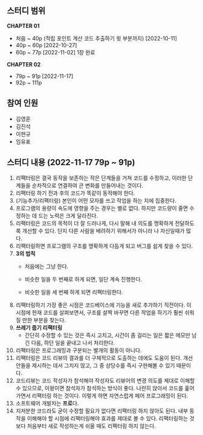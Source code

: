 ## 스터디 범위

**CHAPTER 01**

- 처음 ~ 40p (적립 포인트 계산 코드 추출하기 윗 부분까지) [2022-10-11]
- 40p ~ 60p  [2022-10-27]
- 60p ~ 77p  [2022-11-02] 1장 완료

**CHAPTER 02**

- 79p ~ 91p  [2022-11-17]
- 92p ~ 111p

## 참여 인원

- 김영훈
- 김진석
- 이현규
- 임유표

## 스터디 내용 (**2022-11-17** 79p ~ 91p)

1. 리팩터링은 결국 동작을 보존하는 작은 단계들을 거쳐 코드를 수정하고, 이러한 단계들을 순차적으로 연결하여 큰 변화를 만들어내는 것이다.
2. 리팩터링 하기 전과 후의 코드가 똑같이 동작해야 한다.
3. (기능추가/리팩터링) 본인이 어떤 모자를 쓰고 작업을 하는 지에 집중한다.
4. 프로그램의 용량이 속도에 영향을 주는 경우는 별로 없다. 하지만 코드량이 줄면 수정하는 데 드는 노력은 크게 달라진다.
5. 리팩터링은 코드의 목적이 더 잘 드러나게, 다시 말해 내 의도를 명확하게 전달하도록 개선할 수 있다. 단지 다른 사람을 배려하기 위해서가 아니라 나 자신일때가 많다.
6. 리팩터링하면 프로그램의 구조를 명확하게 다듬게 되고 버그를 쉽게 찾을 수 있다.
7. **3의 법칙**
   - 처음에는 그냥 한다.

   - 비슷한 일을 두 번째로 하게 되면, 일단 계속 진행한다.

   - 비슷한 일을 세 번째 하게 되면 리팩터링한다.
8. 리팩터링하기 가장 좋은 시점은 코드베이스에 기능을 새로 추가하기 직전이다. 이 시점에 현재 코드를 살펴보면서, 구조를 살짝 바꾸면 다른 작업을 하기가 훨씬 쉬워질 만한 부분을 찾는다.
9. **쓰레기 줍기 리팩터링**
   - 간단히 수정할 수 있는 것은 즉시 고치고, 시간이 좀 걸리는 일은 짧은 메모만 남긴 다음, 하던 일을 끝내고 나서 처리한다. 
11. 리팩터링은 프로그래밍과 구분되는 별개의 활동이 아니다.
12. 리팩터링은 코드 리뷰의 결과를 더 구체적으로 도출하는 데에도 도움이 된다. 개선안들을 제시하는 데서 그치지 않고, 그 중 상당수를 즉시 구현해볼 수 있기 때문이다.
13. 코드리뷰는 코드 작성자가 참석해야 작성자도 리뷰어의 변경 의도를 제대로 이해할 수 있으므로, 이왕이면 참석자가 참석하는 방식이 좋다. 나란히 앉아서 코드를 훑어가면서 리팩터링 하는 것이다. 이렇게 하면 자연스럽게 페어 프로그래밍이 된다.
14. 소프트웨어 개발자는 **프로**다.
15. 지저분한 코드라도 굳이 수정할 필요가 없다면 리팩터링 하지 않아도 된다. 내부 동작을 이해해야 할 시점에 리팩터링해야 효과를 제대로 볼 수 있다. 리팩터링하는 것보다 처음부터 새로 작성하는게 쉬울 때도 리팩터링 하지 않는다.

